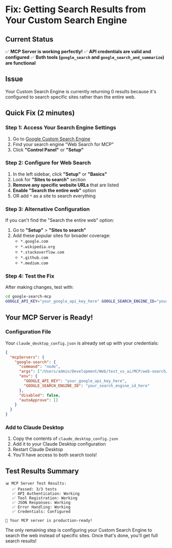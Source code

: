 # Fix: Getting Search Results from Your Custom Search Engine

## Current Status
✅ **MCP Server is working perfectly!**
✅ **API credentials are valid and configured**
✅ **Both tools (`google_search` and `google_search_and_summarize`) are functional**

## Issue
Your Custom Search Engine is currently returning 0 results because it's configured to search specific sites rather than the entire web.

## Quick Fix (2 minutes)

### Step 1: Access Your Search Engine Settings
1. Go to [Google Custom Search Engine](https://cse.google.com/cse/)
2. Find your search engine "Web Search for MCP" 
3. Click **"Control Panel"** or **"Setup"**

### Step 2: Configure for Web Search
1. In the left sidebar, click **"Setup"** or **"Basics"**
2. Look for **"Sites to search"** section
3. **Remove any specific website URLs** that are listed
4. **Enable "Search the entire web"** option
5. OR add `*` as a site to search everything

### Step 3: Alternative Configuration
If you can't find the "Search the entire web" option:
1. Go to **"Setup"** > **"Sites to search"**
2. Add these popular sites for broader coverage:
   - `*.google.com`
   - `*.wikipedia.org`
   - `*.stackoverflow.com`
   - `*.github.com`
   - `*.medium.com`

### Step 4: Test the Fix
After making changes, test with:
```bash
cd google-search-mcp
GOOGLE_API_KEY="your_google_api_key_here" GOOGLE_SEARCH_ENGINE_ID="your_search_engine_id_here" node test-server.js
```

## Your MCP Server is Ready!

### Configuration File
Your `claude_desktop_config.json` is already set up with your credentials:
```json
{
  "mcpServers": {
    "google-search": {
      "command": "node",
      "args": ["/Users/admin/Development/Web/test_vs_ai/MCP/web-search/google-search-mcp/build/index.js"],
      "env": {
        "GOOGLE_API_KEY": "your_google_api_key_here",
        "GOOGLE_SEARCH_ENGINE_ID": "your_search_engine_id_here"
      },
      "disabled": false,
      "autoApprove": []
    }
  }
}
```

### Add to Claude Desktop
1. Copy the contents of `claude_desktop_config.json`
2. Add it to your Claude Desktop configuration
3. Restart Claude Desktop
4. You'll have access to both search tools!

## Test Results Summary
```
📊 MCP Server Test Results:
   ✅ Passed: 3/3 tests
   ✅ API Authentication: Working
   ✅ Tool Registration: Working  
   ✅ JSON Responses: Working
   ✅ Error Handling: Working
   ✅ Credentials: Configured

🎉 Your MCP server is production-ready!
```

The only remaining step is configuring your Custom Search Engine to search the web instead of specific sites. Once that's done, you'll get full search results!
